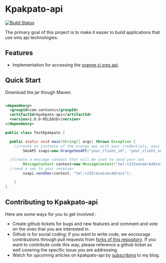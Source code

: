 # Kpakpato-api #

[![Build Status](https://travis-ci.org/Centonni/kpakpato-api.svg?branch=master)](https://travis-ci.org/Centonni/kpakpato-api)

The primary goal of this project is to make it easier to build applications that use sms api technologies.

## Features ##

* Implementation for accessing the [orange ci sms api](http://www.orangepartner.com/SMS-CI-API).


## Quick Start ##

Download the jar though Maven:

```xml

<dependency>
  <groupId>com.centonni</groupId>
  <artifactId>kpakpato-api</artifactId>
  <version>1.0.0-RELEASE</version>
</dependency>

```
```java
public class TestKpakpato {

  public static void main(String[] args) throws Exception {
    //create an instance of the orange api with your credentials, your authentication token is transparently retrieved here
        SmsAPI ssapi=new OrangeSmsAPI("your_client_id", "your_client_secret");

  //Create a message context that will be used to send your sms
        MessageContext context=new MessageContext("tel:+225senderAddress", "senderName", "your message here");
  //send a sms to your receiver
        ssapi.sendSms(context, "tel:+225receiverAdress");

    }
}
```

## Contributing to Kpakpato-api ##

Here are some ways for you to get involved  :

* Create github tickets for bugs and new features and comment and vote on the ones that you are interested in.  
* Github is for social coding: if you want to write code, we encourage contributions through pull requests from [forks of this repository](http://help.github.com/forking/). If you want to contribute code this way, please reference a github ticket as well covering the specific issue you are addressing.
* Watch for upcoming articles on kpakpato-api by [subscribing](http://centonni.com) to my blog.
